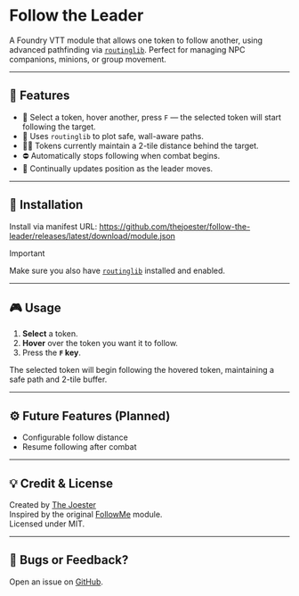# Follow the Leader

A Foundry VTT module that allows one token to follow another, using advanced pathfinding via [`routinglib`](https://github.com/League-of-Foundry-Developers/routinglib). Perfect for managing NPC companions, minions, or group movement.

---

## 🧭 Features

- 🎯 Select a token, hover another, press `F` — the selected token will start following the target.
- 🧠 Uses `routinglib` to plot safe, wall-aware paths.
- 🚶‍♂️ Tokens currently maintain a 2-tile distance behind the target.
- ⛔ Automatically stops following when combat begins.
- 🔄 Continually updates position as the leader moves.

---

## 🔧 Installation

Install via manifest URL: https://github.com/thejoester/follow-the-leader/releases/latest/download/module.json

> [!IMPORTANT]
> Make sure you also have [`routinglib`](https://foundryvtt.com/packages/routinglib) installed and enabled.

---

## 🎮 Usage

1. **Select** a token.
2. **Hover** over the token you want it to follow.
3. Press the **`F` key**.

The selected token will begin following the hovered token, maintaining a safe path and 2-tile buffer.

---

## ⚙️ Future Features (Planned)

- Configurable follow distance
- Resume following after combat

---

## 💡 Credit & License

Created by [The Joester](https://github.com/thejoester)  
Inspired by the original [FollowMe](https://github.com/League-of-Foundry-Developers/followme) module.  
Licensed under MIT.

---

## 🐛 Bugs or Feedback?

Open an issue on [GitHub](https://github.com/thejoester/follow-the-leader/issues).

